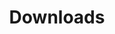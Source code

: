 ---
title: Downloads
taxonomy:
    category: docs
child_type: docs
downloads:
  include_all: true
  info:
    -
      file: model_project_v1.json
      enabled: true
      name: null
      featured: false
      download_name: null
      access: null
      version: 1
    -
      file: model_filament_v1.json
      enabled: true
      name: null
      featured: false
      download_name: null
      access: null
      version: 1
---